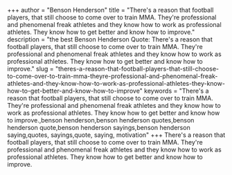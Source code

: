 +++
author = "Benson Henderson"
title = "There's a reason that football players, that still choose to come over to train MMA. They're professional and phenomenal freak athletes and they know how to work as professional athletes. They know how to get better and know how to improve."
description = "the best Benson Henderson Quote: There's a reason that football players, that still choose to come over to train MMA. They're professional and phenomenal freak athletes and they know how to work as professional athletes. They know how to get better and know how to improve."
slug = "theres-a-reason-that-football-players-that-still-choose-to-come-over-to-train-mma-theyre-professional-and-phenomenal-freak-athletes-and-they-know-how-to-work-as-professional-athletes-they-know-how-to-get-better-and-know-how-to-improve"
keywords = "There's a reason that football players, that still choose to come over to train MMA. They're professional and phenomenal freak athletes and they know how to work as professional athletes. They know how to get better and know how to improve.,benson henderson,benson henderson quotes,benson henderson quote,benson henderson sayings,benson henderson saying,quotes, sayings,quote, saying, motivation"
+++
There's a reason that football players, that still choose to come over to train MMA. They're professional and phenomenal freak athletes and they know how to work as professional athletes. They know how to get better and know how to improve.
